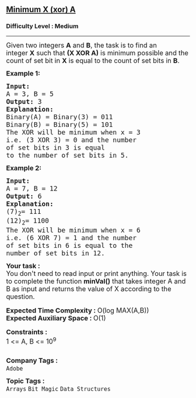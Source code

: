 <h2><a href="https://practice.geeksforgeeks.org/problems/1fc4278adf2a36780f637c7b4cd06391dd1487e4/0">Minimum X (xor) A</a></h2><h3>Difficulty Level : Medium</h3><hr><div class="problems_problem_content__Xm_eO"><p><span style="font-size:18px">Given two integers&nbsp;<strong>A</strong>&nbsp;and&nbsp;<strong>B</strong>, the task is to find an integer&nbsp;<strong>X</strong>&nbsp;such that&nbsp;<strong>(X XOR A)</strong>&nbsp;is minimum possible and the count of set bit in&nbsp;<strong>X</strong>&nbsp;is equal to the count of set bits in&nbsp;<strong>B</strong>.</span></p>

<p><span style="font-size:18px"><strong>Example 1:</strong></span></p>

<pre><span style="font-size:18px"><strong>Input:</strong> 
A = 3, B = 5
<strong>Output:</strong> 3
<strong>Explanation:</strong>
Binary(A) = Binary(3) = 011
Binary(B) = Binary(5) = 101
The XOR will be minimum when x = 3
i.e. (3 XOR 3) = 0 and the number
of set bits in 3 is equal
to the number of set bits in 5.</span></pre>

<p><span style="font-size:18px"><strong>Example 2:</strong></span></p>

<pre><span style="font-size:18px"><strong>Input:</strong> 
A = 7, B = 12
<strong>Output:</strong> 6
<strong>Explanation:</strong>
(7)<sub>2</sub>= 111
(12)<sub>2</sub>= 1100
The XOR will be minimum when x = 6 
i.e. (6 XOR 7) = 1 and the number 
of set bits in 6 is equal to the 
number of set bits in 12.</span></pre>

<div><strong><span style="font-size:18px">Your task :</span></strong></div>

<div><span style="font-size:18px">You don't need to read input or print anything. Your task is to complete the function <strong>minVal()</strong> that takes integer A and B as input and returns the value of X according to the question.</span></div>

<div>&nbsp;</div>

<div><strong><span style="font-size:18px">Expected Time Complexity : </span></strong><span style="font-size:18px">O(log MAX(A,B))</span></div>

<div><strong><span style="font-size:18px">Expected Auxiliary Space : </span></strong><span style="font-size:18px">O(1)</span></div>

<div>&nbsp;</div>

<div><strong><span style="font-size:18px">Constraints :</span></strong></div>

<div><span style="font-size:18px">1 &lt;= A, B &lt;= 10<sup>9</sup></span></div>

<div>&nbsp;</div>
</div><p><span style=font-size:18px><strong>Company Tags : </strong><br><code>Adobe</code>&nbsp;<br><p><span style=font-size:18px><strong>Topic Tags : </strong><br><code>Arrays</code>&nbsp;<code>Bit Magic</code>&nbsp;<code>Data Structures</code>&nbsp;